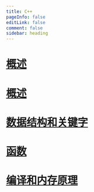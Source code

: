 ```yaml
---
title: C++
pageInfo: false
editLink: false
comment: false
sidebar: heading
---
```


# [概述](./summary.md)

# [概述](./summary.md)

# [数据结构和关键字](./data-structure.md)

# [函数](./function.md)


# [编译和内存原理](./compilation-memory.md)


